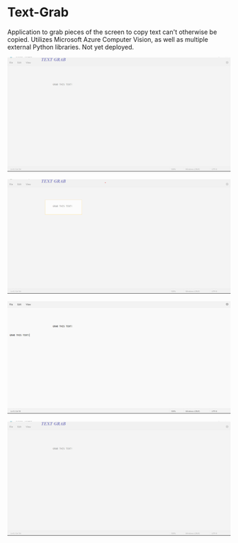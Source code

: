 # Text-Grab
Application to grab pieces of the screen to copy text can't otherwise be copied. Utilizes Microsoft Azure Computer Vision, as well as multiple external Python libraries. Not yet deployed.

![My Image](images/Demonstration1.png)

![My Image](images/Demonstration2.png)

![My Image](images/Demonstration3.png)

<img src="/images/Demonstration1.png" alt="Alt text" title="Optional title">
